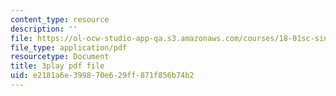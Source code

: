 ```yaml
---
content_type: resource
description: ''
file: https://ol-ocw-studio-app-qa.s3.amazonaws.com/courses/18-01sc-single-variable-calculus-fall-2010/e2181a6e399870e629ff871f856b74b2_eRCN3daFCmU.pdf
file_type: application/pdf
resourcetype: Document
title: 3play pdf file
uid: e2181a6e-3998-70e6-29ff-871f856b74b2
---
```

